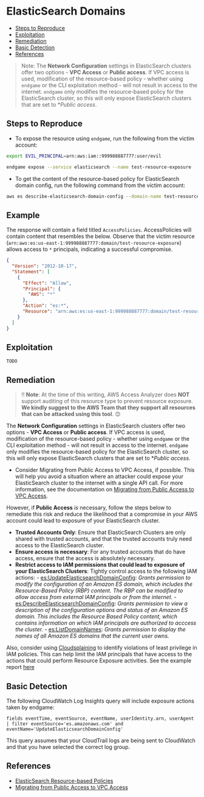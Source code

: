 # ElasticSearch Domains

* [Steps to Reproduce](#steps-to-reproduce)
* [Exploitation](#exploitation)
* [Remediation](#remediation)
* [Basic Detection](#basic-detection)
* [References](#references)

> Note: The **Network Configuration** settings in ElasticSearch clusters offer two options - **VPC Access** or **Public access**. If VPC access is used, modification of the resource-based policy - whether using `endgame` or the CLI exploitation method - will not result in access to the internet. `endgame` only modifies the resource-based policy for the ElasticSearch cluster, so this will only expose ElasticSearch clusters that are set to **Public access*.

## Steps to Reproduce

* To expose the resource using `endgame`, run the following from the victim account:

```bash
export EVIL_PRINCIPAL=arn:aws:iam::999988887777:user/evil

endgame expose --service elasticsearch --name test-resource-exposure
```

* To get the content of the resource-based policy for ElasticSearch domain config, run the following command from the victim account:

```bash
aws es describe-elasticsearch-domain-config --domain-name test-resource-exposure
```

## Example

The response will contain a field titled `AccessPolicies`. AccessPolicies will contain content that resembles the below. Observe that the victim resource (`arn:aws:es:us-east-1:999988887777:domain/test-resource-exposure`) allows access to `*` principals, indicating a successful compromise.

```json
{
  "Version": "2012-10-17",
  "Statement": [
    {
      "Effect": "Allow",
      "Principal": {
        "AWS": "*"
      },
      "Action": "es:*",
      "Resource": "arn:aws:es:us-east-1:999988887777:domain/test-resource-exposure/*"
    }
  ]
}
```

## Exploitation

```
TODO
```

## Remediation

> ‼️ **Note**: At the time of this writing, AWS Access Analyzer does **NOT** support auditing of this resource type to prevent resource exposure. **We kindly suggest to the AWS Team that they support all resources that can be attacked using this tool**. 😊

The **Network Configuration** settings in ElasticSearch clusters offer two options - **VPC Access** or **Public access**. If VPC access is used, modification of the resource-based policy - whether using `endgame` or the CLI exploitation method - will not result in access to the internet. `endgame` only modifies the resource-based policy for the ElasticSearch cluster, so this will only expose ElasticSearch clusters that are set to **Public access*.

* Consider Migrating from Public Access to VPC Access, if possible. This will help you avoid a situation where an attacker could expose your ElasticSearch cluster to the internet with a single API call. For more information, see the documentation on [Migrating from Public Access to VPC Access](https://docs.aws.amazon.com/elasticsearch-service/latest/developerguide/es-vpc.html#es-migrating-public-to-vpc).

However, if **Public Access** _is_ necessary, follow the steps below to remediate this risk and reduce the likelihood that a compromise in your AWS account could lead to exposure of your ElasticSearch cluster.

* **Trusted Accounts Only**: Ensure that ElasticSearch Clusters are only shared with trusted accounts, and that the trusted accounts truly need access to the ElasticSearch cluster.
* **Ensure access is necessary**: For any trusted accounts that do have access, ensure that the access is absolutely necessary.
* **Restrict access to IAM permissions that could lead to exposure of your ElasticSearch Clusters**: Tightly control access to the following IAM actions:
      - [es:UpdateElasticsearchDomainConfig](https://docs.aws.amazon.com/elasticsearch-service/latest/developerguide/es-configuration-api.html#es-configuration-api-actions-updateelasticsearchdomainconfig): _Grants permission to modify the configuration of an Amazon ES domain, which includes the Resource-Based Policy (RBP) content. The RBP can be modified to allow access from external IAM principals or from the internet._
      - [es:DescribeElasticsearchDomainConfig](): _Grants permission to view a description of the configuration options and status of an Amazon ES domain. This includes the Resource Based Policy content, which contains information on which IAM principals are authorized to acccess the cluster._
      - [es:ListDomainNames](https://docs.aws.amazon.com/elasticsearch-service/latest/developerguide/es-configuration-api.html#es-configuration-api-actions-listdomainnames): _Grants permission to display the names of all Amazon ES domains that the current user owns._

Also, consider using [Cloudsplaining](https://github.com/salesforce/cloudsplaining/#cloudsplaining) to identify violations of least privilege in IAM policies. This can help limit the IAM principals that have access to the actions that could perform Resource Exposure activities. See the example report [here](https://opensource.salesforce.com/cloudsplaining/)

## Basic Detection
The following CloudWatch Log Insights query will include exposure actions taken by endgame:
```
fields eventTime, eventSource, eventName, userIdentity.arn, userAgent
| filter eventSource='es.amazonaws.com' and eventName='UpdateElasticsearchDomainConfig'
```

This query assumes that your CloudTrail logs are being sent to CloudWatch and that you have selected the correct log group.

## References

* [ElasticSearch Resource-based Policies](https://docs.aws.amazon.com/elasticsearch-service/latest/developerguide/es-ac.html#es-ac-types-resource)
* [Migrating from Public Access to VPC Access](https://docs.aws.amazon.com/elasticsearch-service/latest/developerguide/es-vpc.html#es-migrating-public-to-vpc)
